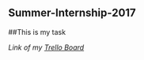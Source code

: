## Summer-Internship-2017
##This is my task

*Link of my [Trello Board](https://trello.com/b/yyotKLKC)*